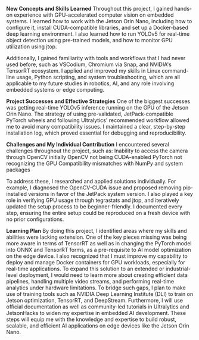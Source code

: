 **New Concepts and Skills Learned**
Throughout this project, I gained hands-on experience with GPU-accelerated computer vision on embedded systems. I learned how to work with the Jetson Orin Nano, including how to configure it, install CUDA-compatible libraries, and set up a Docker-based deep learning environment. I also learned how to run YOLOv5 for real-time object detection using pre-trained models, and how to monitor GPU utilization using jtop.

Additionally, I gained familiarity with tools and workflows that I had never used before, such as VSCodium, Chromium via Snap, and NVIDIA's TensorRT ecosystem. I applied and improved my skills in Linux command-line usage, Python scripting, and system troubleshooting, which are all applicable to my future studies in robotics, AI, and any role involving embedded systems or edge computing.

**Project Successes and Effective Strategies**
One of the biggest successes was getting real-time YOLOv5 inference running on the GPU of the Jetson Orin Nano. The strategy of using pre-validated, JetPack-compatible PyTorch wheels and following Ultralytics' recommended workflow allowed me to avoid many compatibility issues. I maintained a clear, step-by-step installation log, which proved essential for debugging and reproducibility.

**Challenges and My Individual Contribution**
 I encountered several challenges throughout the project, such as:
Inability to access the camera through OpenCV initially
OpenCV not being CUDA-enabled
PyTorch not recognizing the GPU
Compatibility mismatches with NumPy and system packages


To address these, I researched and applied solutions individually. For example, I diagnosed the OpenCV-CUDA issue and proposed removing pip-installed versions in favor of the JetPack system version. I also played a key role in verifying GPU usage through tegrastats and jtop, and iteratively updated the setup process to be beginner-friendly. I documented every step, ensuring the entire setup could be reproduced on a fresh device with no prior configurations.

**Learning Plan**
By doing this project, I identified areas where my skills and abilities were lacking extension. One of the key pieces missing was being more aware in terms of TensorRT as well as in changing the PyTorch model into ONNX and TensorRT forms, as a pre-requisite to AI model optimization on the edge device. I also recognized that I must improve my capability to deploy and manage Docker containers for GPU workloads, especially for real-time applications. To expand this solution to an extended or industrial-level deployment, I would need to learn more about creating efficient data pipelines, handling multiple video streams, and performing real-time analytics under hardware limitations. To bridge such gaps, I plan to make use of training tools such as NVIDIA Deep Learning Institute (DLI) to train on Jetson optimization, TensorRT, and DeepStream. Furthermore, I will use official documentation as well as community-led tutorials in Ultralytics and JetsonHacks to widen my expertise in embedded AI development. These steps will equip me with the knowledge and expertise to build robust, scalable, and efficient AI applications on edge devices like the Jetson Orin Nano.
